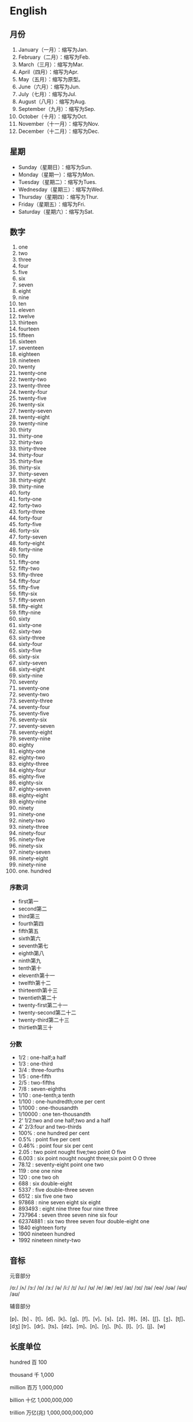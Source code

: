 # English

## 月份

1. January（一月）：缩写为Jan.
2. February（二月）：缩写为Feb.
3. March（三月）：缩写为Mar.
4. April（四月）：缩写为Apr.
5. May（五月）：缩写为原型。
6. June（六月）：缩写为Jun.
7. July（七月）：缩写为Jul.
8. August（八月）：缩写为Aug.
9. September（九月）：缩写为Sep.
10. October（十月）：缩写为Oct.
11. November（十一月）：缩写为Nov.
12. December（十二月）：缩写为Dec.

## 星期

* Sunday（星期日）：缩写为Sun.
* Monday（星期一）：缩写为Mon.
* Tuesday（星期二）：缩写为Tues.
* Wednesday（星期三）：缩写为Wed.
* Thursday（星期四）：缩写为Thur.
* Friday（星期五）：缩写为Fri.
* Saturday（星期六）：缩写为Sat.

## 数字

1. one
2. two
3. three
4. four
5. five
6. six
7. seven
8. eight
9. nine
10. ten
11. eleven
12. twelve
13. thirteen
14. fourteen
15. fifteen
16. sixteen
17. seventeen
18. eighteen
19. nineteen
20. twenty
21. twenty-one
22. twenty-two
23. twenty-three
24. twenty-four
25. twenty-five
26. twenty-six
27. twenty-seven
28. twenty-eight
29. twenty-nine
30. thirty
31. thirty-one
32. thirty-two
33. thirty-three
34. thirty-four
35. thirty-five
36. thirty-six
37. thirty-seven
38. thirty-eight
39. thirty-nine
40. forty
41. forty-one
42. forty-two
43. forty-three
44. forty-four
45. forty-five
46. forty-six
47. forty-seven
48. forty-eight
49. forty-nine
50. fifty
51. fifty-one
52. fifty-two
53. fifty-three
54. fifty-four
55. fifty-five
56. fifty-six
57. fifty-seven
58. fifty-eight
59. fifty-nine
60. sixty
61. sixty-one
62. sixty-two
63. sixty-three
64. sixty-four
65. sixty-five
66. sixty-six
67. sixty-seven
68. sixty-eight
69. sixty-nine
70. seventy
71. seventy-one
72. seventy-two
73. seventy-three
74. seventy-four
75. seventy-five
76. seventy-six
77. seventy-seven
78. seventy-eight
79. seventy-nine
80. eighty
81. eighty-one
82. eighty-two
83. eighty-three
84. eighty-four
85. eighty-five
86. eighty-six
87. eighty-seven
88. eighty-eight
89. eighty-nine
90. ninety
91. ninety-one
92. ninety-two
93. ninety-three
94. ninety-four
95. ninety-five
96. ninety-six
97. ninety-seven
98. ninety-eight
99. ninety-nine
100. one. hundred

### 序数词

* first第一
* second第二
* third第三
* fourth第四
* fifth第五
* sixth第六
* seventh第七
* eighth第八
* ninth第九
* tenth第十
* eleventh第十一
* twelfth第十二
* thirteenth第十三
* twentieth第二十
* twenty-first第二十一
* twenty-second第二十二
* twenty-third第二十三
* thirtieth第三十

### 分数

* 1/2 : one-half;a half
* 1/3 : one-third
* 3/4 : three-fourths
* 1/5 : one-fifth
* 2/5 : two-fifths
* 7/8 : seven-eighths
* 1/10 : one-tenth;a tenth
* 1/100 : one-hundredth;one per cent
* 1/1000 : one-thousandth
* 1/10000 : one ten-thousandth
* 2‘ 1/2:two and one half;two and a half
* 4’ 2/3:four and two-thirds
* 100% : one hundred per cent
* 0.5% : point five per cent
* 0.46% : point four six per cent
* 2.05 : two point nought five;two point O five
* 6.003 : six point nought nought three;six point O O three
* 78.12 : seventy-eight point one two
* 119 : one one nine
* 120 : one two oh
* 688 : six double-eight
* 5337 : five double-three seven
* 6512 : six five one two
* 97868 : nine seven eight six eight
* 893493 : eight nine three four nine three
* 737964 : seven three seven nine six four
* 62374881 : six two three seven four double-eight one
* 1840 eighteen forty
* 1900 nineteen hundred
* 1992 nineteen ninety-two

## 音标

元音部分

/ɑ:/ /ʌ/ /ɔ:/ /ɒ/ /ɜ:/ /ə/ /i:/ /ɪ/ /u:/ /ʊ/ /e/ /æ/ /eɪ/ /aɪ/ /ɔɪ/ /ɪə/ /eə/ /ʊə/ /əʊ/ /aʊ/

辅音部分

[p]、[b] 、[t]、[d]、[k]、[g]、[f]、[v]、[s]、[z]、[θ]、[ð]、[ʃ]、[ʒ]、[tʃ]、[dʒ]
[tr]、[dr]、[ts]、[dz]、[m]、[n]、[ŋ]、[h]、[l]、[r]、[j]、[w]

## 长度单位

hundred 百 100

thousand 千 1,000

million 百万 1,000,000

billion 十亿 1,000,000,000

trillion 万亿(兆) 1,000,000,000,000
